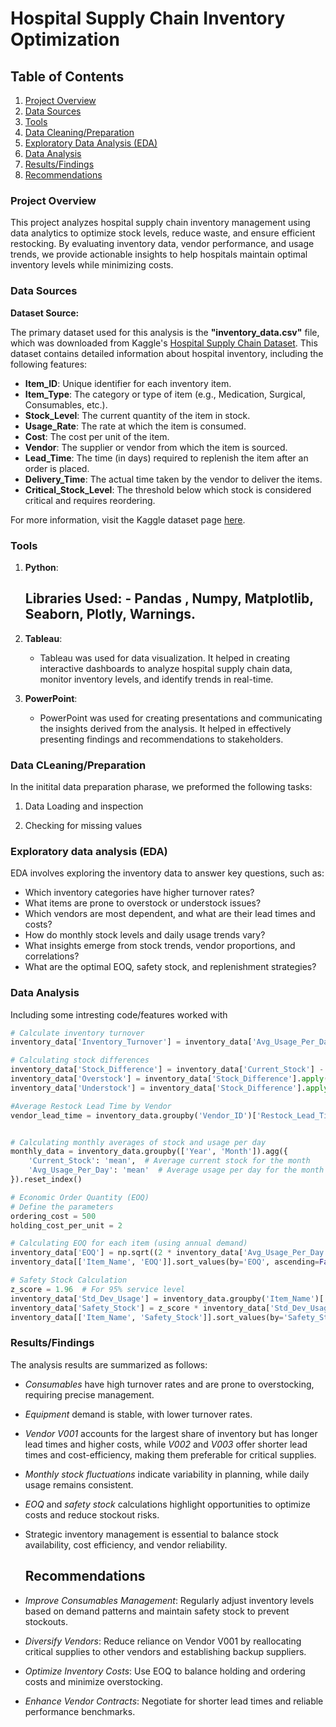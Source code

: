# Hospital Supply Chain Inventory Optimization

## Table of Contents

1. [Project Overview](#project-overview)
2. [Data Sources](#data-sources)
3. [Tools](#tools)
4. [Data Cleaning/Preparation](#data-cleaningpreparation)
5. [Exploratory Data Analysis (EDA)](#exploratory-data-analysis-eda)
6. [Data Analysis](#data-analysis)
7. [Results/Findings](#resultsfindings)
8. [Recommendations](#recommendations)


### Project Overview

This project analyzes hospital supply chain inventory management using data analytics to optimize stock levels, reduce waste, and ensure efficient restocking. By evaluating inventory data, vendor performance, and usage trends, we provide actionable insights to help hospitals maintain optimal inventory levels while minimizing costs.

### Data Sources 

**Dataset Source:**

The primary dataset used for this analysis is the **"inventory_data.csv"** file, which was downloaded from Kaggle's [Hospital Supply Chain Dataset](https://www.kaggle.com/datasets/vanpatangan/hospital-supply-chain). This dataset contains detailed information about hospital inventory, including the following features:

- **Item_ID**: Unique identifier for each inventory item.
- **Item_Type**: The category or type of item (e.g., Medication, Surgical, Consumables, etc.).
- **Stock_Level**: The current quantity of the item in stock.
- **Usage_Rate**: The rate at which the item is consumed.
- **Cost**: The cost per unit of the item.
- **Vendor**: The supplier or vendor from which the item is sourced.
- **Lead_Time**: The time (in days) required to replenish the item after an order is placed.
- **Delivery_Time**: The actual time taken by the vendor to deliver the items.
- **Critical_Stock_Level**: The threshold below which stock is considered critical and requires reordering.

For more information, visit the Kaggle dataset page [here](https://www.kaggle.com/datasets/vanpatangan/hospital-supply-chain).


### Tools

1. **Python**: 
   ## Libraries Used: - Pandas , Numpy, Matplotlib, Seaborn, Plotly, Warnings.
  
2. **Tableau**: 
   - Tableau was used for data visualization. It helped in creating interactive dashboards to analyze hospital supply chain data, monitor inventory levels, and identify trends in real-time.

3. **PowerPoint**:
   - PowerPoint was used for creating presentations and communicating the insights derived from the analysis. It helped in effectively presenting findings and recommendations to stakeholders.

  ### Data CLeaning/Preparation

  In the initital data preparation pharase, we preformed the following tasks:
  
  1. Data Loading and inspection 
  
  2. Checking for missing values 

  ### Exploratory data analysis (EDA)
 
  EDA involves exploring the inventory data to answer key questions, such as:

  - Which inventory categories have higher turnover rates?
  - What items are prone to overstock or understock issues?
  - Which vendors are most dependent, and what are their lead times and costs?
  - How do monthly stock levels and daily usage trends vary?
  - What insights emerge from stock trends, vendor proportions, and correlations?
  - What are the optimal EOQ, safety stock, and replenishment strategies?

### Data Analysis 

Including some intresting code/features worked with 

```python
# Calculate inventory turnover
inventory_data['Inventory_Turnover'] = inventory_data['Avg_Usage_Per_Day'] / inventory_data['Current_Stock']

# Calculating stock differences
inventory_data['Stock_Difference'] = inventory_data['Current_Stock'] - inventory_data['Min_Required']
inventory_data['Overstock'] = inventory_data['Stock_Difference'].apply(lambda x: x if x > 0 else 0)
inventory_data['Understock'] = inventory_data['Stock_Difference'].apply(lambda x: -x if x < 0 else 0)

#Average Restock Lead Time by Vendor
vendor_lead_time = inventory_data.groupby('Vendor_ID')['Restock_Lead_Time'].mean().reset_index()


# Calculating monthly averages of stock and usage per day
monthly_data = inventory_data.groupby(['Year', 'Month']).agg({
    'Current_Stock': 'mean',  # Average current stock for the month
    'Avg_Usage_Per_Day': 'mean'  # Average usage per day for the month
}).reset_index()

# Economic Order Quantity (EOQ)
# Define the parameters
ordering_cost = 500 
holding_cost_per_unit = 2  

# Calculating EOQ for each item (using annual demand)
inventory_data['EOQ'] = np.sqrt((2 * inventory_data['Avg_Usage_Per_Day'] * 365 * ordering_cost) / holding_cost_per_unit)
inventory_data[['Item_Name', 'EOQ']].sort_values(by='EOQ', ascending=False)

# Safety Stock Calculation
z_score = 1.96  # For 95% service level
inventory_data['Std_Dev_Usage'] = inventory_data.groupby('Item_Name')['Avg_Usage_Per_Day'].transform('std')
inventory_data['Safety_Stock'] = z_score * inventory_data['Std_Dev_Usage'] * np.sqrt(inventory_data['Restock_Lead_Time'])
inventory_data[['Item_Name', 'Safety_Stock']].sort_values(by='Safety_Stock', ascending=False)

```

### Results/Findings

The analysis results are summarized as follows:
* *Consumables* have high turnover rates and are prone to overstocking, requiring precise management.
* *Equipment* demand is stable, with lower turnover rates.
* *Vendor V001* accounts for the largest share of inventory but has longer lead times and higher costs, while *V002* and *V003* offer shorter lead times and cost-efficiency, making them preferable for critical supplies.
* *Monthly stock fluctuations* indicate variability in planning, while daily usage remains consistent.
* *EOQ* and *safety stock* calculations highlight opportunities to optimize costs and reduce stockout risks.
* Strategic inventory management is essential to balance stock availability, cost efficiency, and vendor reliability.

  ## Recommendations
* *Improve Consumables Management*: Regularly adjust inventory levels based on demand patterns and maintain safety stock to prevent stockouts.
* *Diversify Vendors*: Reduce reliance on Vendor V001 by reallocating critical supplies to other vendors and establishing backup suppliers.
* *Optimize Inventory Costs*: Use EOQ to balance holding and ordering costs and minimize overstocking.
* *Enhance Vendor Contracts*: Negotiate for shorter lead times and reliable performance benchmarks.
